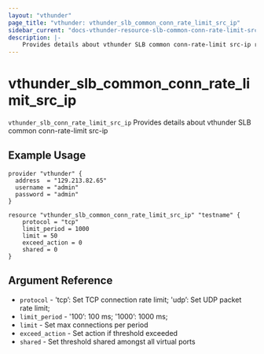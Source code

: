 ```yaml
---
layout: "vthunder"
page_title: "vthunder: vthunder_slb_common_conn_rate_limit_src_ip"
sidebar_current: "docs-vthunder-resource-slb-common-conn-rate-limit-src-ip"
description: |-
    Provides details about vthunder SLB common conn-rate-limit src-ip resource for A10
---
```


# vthunder\_slb\_common\_conn_rate_limit\_src_ip

`vthunder_slb_conn_rate_limit_src_ip` Provides details about vthunder SLB common conn-rate-limit src-ip
## Example Usage


```hcl
provider "vthunder" {
  address  = "129.213.82.65"
  username = "admin"
  password = "admin"
}

resource "vthunder_slb_common_conn_rate_limit_src_ip" "testname" {
	protocol = "tcp"
	limit_period = 1000
	limit = 50
	exceed_action = 0
	shared = 0
}
```

## Argument Reference

* `protocol` - 'tcp’: Set TCP connection rate limit; 'udp’: Set UDP packet rate limit;
* `limit_period` - '100’: 100 ms; '1000’: 1000 ms;
* `limit` - Set max connections per period
* `exceed_action` - Set action if threshold exceeded
* `shared` -  Set threshold shared amongst all virtual ports
